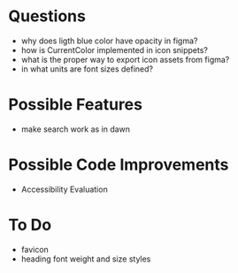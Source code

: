 # Questions

- why does ligth blue color have opacity in figma?
- how is CurrentColor implemented in icon snippets?
- what is the proper way to export icon assets from figma?
- in what units are font sizes defined?

# Possible Features

- make search work as in dawn

# Possible Code Improvements

- Accessibility Evaluation

# To Do

- favicon
- heading font weight and size styles
